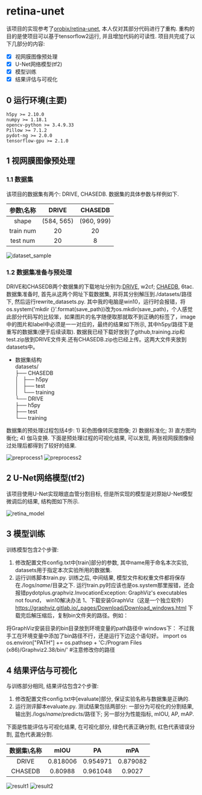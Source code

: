 # retina-unet

该项目的实现参考了[orobix/retina-unet](https://github.com/orobix/retina-unet), 本人仅对其部分代码进行了重构. 重构的目的是使项目可以基于tensorflow2运行, 并且增加代码的可读性. 项目共完成了以下几部分的内容:

- [x] 视网膜图像预处理
- [x] U-Net网络模型(tf2)
- [x] 模型训练
- [x] 结果评估与可视化

## 0 运行环境(主要)

```
h5py >= 2.10.0
numpy >= 1.18.1
opencv-python >= 3.4.9.33
Pillow >= 7.1.2
pydot-ng >= 2.0.0
tensorflow-gpu >= 2.1.0
```
## 1 视网膜图像预处理

### 1.1 数据集

该项目的数据集有两个: DRIVE, CHASEDB. 数据集的具体参数与样例如下.

参数\名称|DRIVE|CHASEDB
:-:|:--:|:-:
shape|(584, 565)|(960, 999)
train num|20|20
test num|20|8

![dataset_sample](./resources/datasets_sample.jpg)

### 1.2 数据集准备与预处理

DRIVE和CHASEDB两个数据集的下载地址分别为:[DRIVE](https://pan.baidu.com/s/1M9k07LKul2c8gZBUzJ-TzA), w2cf; [CHAEDB](https://pan.baidu.com/s/1ZigFfnciLkQBd5AgMFWldg), 6tac. 数据集准备时, 首先从这两个网址下载数据集, 并将其分别解压到./datasets/路径下, 然后运行rewrite_datasets.py. 其中我的电脑是win10，运行时会报错，将os.system('mkdir {}'.format(save_path))改为os.mkdir(save_path)，个人感觉此部分代码写的比较笨，如果图片的名字随便取那就取不到正确的标签了，image中的图片和label中必须是一一对应的，最终的结果如下所示, 其中h5py/路径下是重写的数据集(便于后续读取).
数据我已经下载好放到了github,training.zip和test.zip放到DRIVE文件夹.还有CHASEDB.zip也已经上传。这两大文件夹放到datasets中。
* 数据集结构\
datasets/\
├── CHASEDB\
│   ├── h5py\
│   ├── test\
│   └── training\
└── DRIVE\
    ├── h5py\
    ├── test\
    └── training

数据集的预处理过程包括4步: 1) 彩色图像转灰度图像; 2) 数据标准化; 3) 直方图均衡化; 4) 伽马变换. 下面是预处理过程的可视化结果, 可以发现, 两张视网膜图像经过处理后都得到了较好的结果.

![preprocess1](./resources/preprocess.jpg)
![preprocess2](./resources/preprocess2.jpg)

## 2 U-Net网络模型(tf2)

该项目使用U-Net实现眼底血管分割目标, 但是所实现的模型是对原始U-Net模型微调后的结果, 结构图如下所示. 

![retina_model](./resources/U-Net.png)

## 3 模型训练

训练模型包含2个步骤: 

1. 修改配置文件config.txt中[train]部分的参数, 其中name用于命名本次实验, datasets用于指定本次实验所用的数据集.
2. 运行训练脚本train.py. 训练之后, 中间结果, 模型文件和权重文件都将保存在./logs/$name$/目录之下.
运行train.py时应该也是os.system那里报错，还会报错pydotplus.graphviz.InvocationException: GraphViz's executables not found，
win10解决办法 
1、下载安装GraphViz（这是一个独立软件）
https://graphviz.gitlab.io/_pages/Download/Download_windows.html
下载完后解压缩后，复制bin文件夹的路径。例如：

将GraphViz安装目录的bin目录放到环境变量的path路径中
windows下：
不过我手工在环境变量中添加了bin路径不行，还是运行下边这个语句好。
import os
os.environ["PATH"] += os.pathsep + 'C:/Program Files (x86)/Graphviz2.38/bin/'  #注意修改你的路径
## 4 结果评估与可视化

与训练部分相同, 结果评估包含2个步骤:

1. 修改配置文件config.txt中[evaluate]部分, 保证实验名称与数据集是正确的.
2. 运行测评脚本evaluate.py. 测试结果包括两部分: 一部分为可视化的分割结果, 输出到./logs/$name$/predicts/路径下; 另一部分为性能指标, mIOU, AP, mAP.

下面是性能评估与可视化结果, 在可视化部分, 绿色代表正确分割, 红色代表错误分割, 蓝色代表漏分割. 

数据集\名称|mIOU|PA|mPA
:-:|:--:|:-:|:-:
DRIVE|0.818006|0.954971|0.879082|
CHASEDB|0.80988|0.961048|0.9027

![result1](./resources/DRIVE.png)
![result2](./resources/CHASEDB.png)
